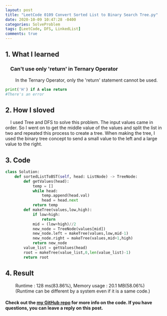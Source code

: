 ```yaml
---
layout: post
title: "LeetCode 0109 Convert Sorted List to Binary Search Tree.py"
date: 2020-10-09 10:47:28 -0400
categories: SolveProblem
tags: [LeetCode, DFS, LinkedList]
comments: true
---
```


## 1. What I learned
### &nbsp;&nbsp;&nbsp;&nbsp;Can't use only 'return' in Ternary Operator
&nbsp;&nbsp;&nbsp;&nbsp;&nbsp;&nbsp;&nbsp;&nbsp;In the Ternary Operator, only the 'return' statement cannot be used.
```python
print('H') if A else return
#There's an error
```

## 2. How I sloved
&nbsp;&nbsp;&nbsp;&nbsp;I used Tree and DFS to solve this problem. The input values came in order. So I went on to get the middle value of the values and split the list in two and repeated this process to create a tree. When making the tree, I used the binary tree concept to send a small value to the left and a large value to the right.

## 3. Code
```python
class Solution:
    def sortedListToBST(self, head: ListNode) -> TreeNode:
        def getValues(head):
            temp = []
            while head:
                temp.append(head.val)
                head = head.next
            return temp
        def makeTree(values,low,high):
            if low>high:
                return
            mid = (low+high)//2
            new_node = TreeNode(values[mid])
            new_node.left = makeTree(values,low,mid-1)
            new_node.right = makeTree(values,mid+1,high)
            return new_node
        value_list = getValues(head)
        root = makeTree(value_list,0,len(value_list)-1)
        return root
```

## 4. Result
&nbsp;&nbsp;&nbsp;&nbsp;&nbsp;&nbsp;&nbsp;&nbsp;Runtime : 128 ms(83.86%), Memory usage : 20.1 MB(58.06%)  
&nbsp;&nbsp;&nbsp;&nbsp;&nbsp;&nbsp;&nbsp;&nbsp;(Runtime can be different by a system even if it is a same code.)

#### Check out the [my GitHub repo][hyuk-gh] for more info on the code. If you have questions, you can leave a reply on this post.

[hyuk-gh]:   https://github.com/dlgur1994/StudyAlgorithms

